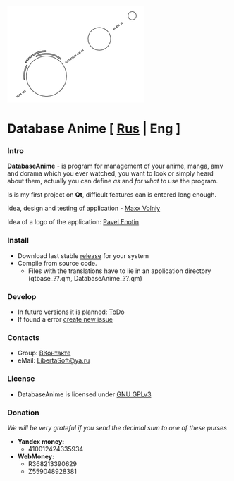 ![Logo](./images/DBA_logo_m.png)

# Database Anime [ [Rus](./README.md) | Eng ]

### Intro

**DatabaseAnime** - is program for management of your anime, manga, amv and dorama
which you ever watched, you want to look or simply heard about them, actually
you can define *as* and *for what* to use the program.

Is is my first project on **Qt**, difficult features can is entered long enough.

Idea, design and testing of application - [Maxx Volniy](https://vk.com/id233189085)

Idea of a logo of the application: [Pavel Enotin](https://vk.com/everydayiamsuffering)

### Install
- Download last stable [release](https://github.com/LibertaSoft/DatabaseAnime/releases) for your system
- Compile from source code.
  - Files with the translations have to lie in an application directory (qtbase_??.qm, DatabaseAnime_??.qm)

### Develop
- In future versions it is planned: [ToDo](./ToDo.md)
- If found a error [create new issue](https://github.com/LibertaSoft/DatabaseAnime/issues/new)

### Contacts
- Group: [ВКонтакте](https://vk.com/db_anime)
- eMail: [LibertaSoft@ya.ru](mailto:libertasoft@ya.ru)

### License
- DatabaseAnime is licensed under [GNU GPLv3](./LICENSE)

### Donation
*We will be very grateful if you send the decimal sum to one of these purses*
- **Yandex money:**
  - 410012424335934
- **WebMoney:**
  - R368213390629
  - Z559048928381
